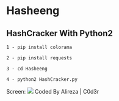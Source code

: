 # Hasheeng
HashCracker With Python2
-------
````
1 - pip install colorama

2 - pip install requests

3 - cd Hasheeng

4 - python2 HashCracker.py

````
Screen:
<img src="https://raw.githubusercontent.com/AlirezaC0d3r/Hasheeng/main/Hasheeng.jpg">
Coded By Alireza | C0d3r
